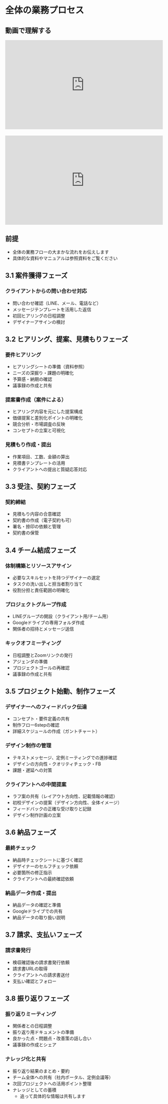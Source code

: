 # 全体の業務プロセス

## 動画で理解する

<div style="position: relative; padding-bottom: 56.25%; height: 0;"><iframe src="https://www.loom.com/embed/3b8eb36dcb16476a84b31f02d7dddbd2?sid=fb584477-afb6-4ba0-b702-08071b07401c" frameborder="0" webkitallowfullscreen mozallowfullscreen allowfullscreen style="position: absolute; top: 0; left: 0; width: 100%; height: 100%;"></iframe></div>

<div style="position: relative; padding-bottom: 56.25%; height: 0; margin-top: 20px;"><iframe src="https://www.loom.com/embed/2a0bcb3e7bea4d3fafc5735521fcc618?sid=ac9b8adf-5319-4c64-9105-15ead7a70688" frameborder="0" webkitallowfullscreen mozallowfullscreen allowfullscreen style="position: absolute; top: 0; left: 0; width: 100%; height: 100%;"></iframe></div>

## 前提
- 全体の業務フローの大まかな流れをお伝えします
- 具体的な資料やマニュアルは参照資料をご覧ください

## 3.1 案件獲得フェーズ

### クライアントからの問い合わせ対応
- 問い合わせ確認（LINE、メール、電話など）
- メッセージテンプレートを活用した返信
- 初回ヒアリングの日程調整
- デザイナーアサインの検討

## 3.2 ヒアリング、提案、見積もりフェーズ

### 要件ヒアリング
- ヒアリングシートの準備（資料参照）
- ニーズの深掘り・課題の明確化
- 予算感・納期の確認
- 議事録の作成と共有

### 提案書作成（案件による）
- ヒアリング内容を元にした提案構成
- 価値提案と差別化ポイントの明確化
- 競合分析・市場調査の反映
- コンセプトの立案と可視化

### 見積もり作成・提出
- 作業項目、工数、金額の算出
- 見積書テンプレートの活用
- クライアントへの提出と質疑応答対応

## 3.3 受注、契約フェーズ

### 契約締結
- 見積もり内容の合意確認
- 契約書の作成（電子契約も可）
- 署名・捺印の依頼と管理
- 契約書の保管

## 3.4 チーム結成フェーズ

### 体制構築とリソースアサイン
- 必要なスキルセットを持つデザイナーの選定
- タスクの洗い出しと担当者割り当て
- 役割分担と責任範囲の明確化

### プロジェクトグループ作成
- LINEグループの開設（クライアント用/チーム用）
- Googleドライブの専用フォルダ作成
- 関係者の招待とメッセージ送信

### キックオフミーティング
- 日程調整とZoomリンクの発行
- アジェンダの準備
- プロジェクトゴールの再確認
- 議事録の作成と共有

## 3.5 プロジェクト始動、制作フェーズ

### デザイナーへのフィードバック伝達
- コンセプト・要件定義の共有
- 制作フロー6stepの確認
- 詳細スケジュールの作成（ガントチャート）

### デザイン制作の管理
- テキストメッセージ、定例ミーティングでの進捗確認
- デザインの方向性・クオリティチェック・FB
- 課題・遅延への対策

### クライアントへの中間提案
- ラフ案の共有（レイアウト方向性、記載情報の確認）
- 初校デザインの提案（デザイン方向性、全体イメージ）
- フィードバックの正確な受け取りと記録
- デザイン制作計画の立案

## 3.6 納品フェーズ

### 最終チェック
- 納品時チェックシートに基づく確認
- デザイナーのセルフチェック依頼
- 必要箇所の修正指示
- クライアントへの最終確認依頼

### 納品データ作成・提出
- 納品データの確認と準備
- Googleドライブでの共有
- 納品データの取り扱い説明

## 3.7 請求、支払いフェーズ

### 請求書発行
- 検収確認後の請求書発行依頼
- 請求書URLの取得
- クライアントへの請求書送付
- 支払い確認とフォロー

## 3.8 振り返りフェーズ

### 振り返りミーティング
- 関係者との日程調整
- 振り返り用ドキュメントの準備
- 良かった点・問題点・改善策の話し合い
- 議事録の作成とシェア

### ナレッジ化と共有
- 振り返り結果のまとめ・要約
- チーム全体への共有（社内ポータル、定例会議等）
- 次回プロジェクトへの活用ポイント整理
- ナレッジとしての蓄積
  - 追って具体的な情報は共有します